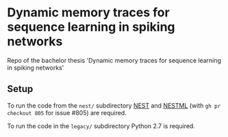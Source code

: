 # Dynamic memory traces for sequence learning in spiking networks
Repo of the bachelor thesis 'Dynamic memory traces for sequence learning in spiking networks'

## Setup
To run the code from the ``nest/`` subdirectory [NEST](https://nest-simulator.readthedocs.io/) and [NESTML](https://nestml.readthedocs.io/en/v5.0.0/index.html) (with `gh pr checkout 805` for issue #805) are required.

To run the code in the ``legacy/`` subdirectory Python 2.7 is required.
